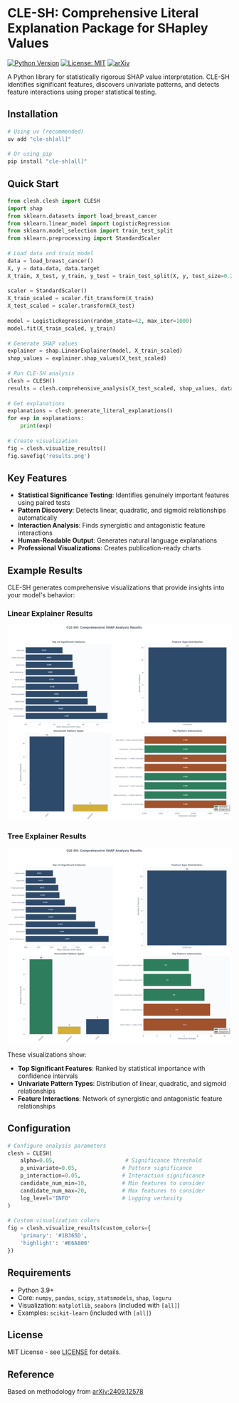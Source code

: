 # CLE-SH: Comprehensive Literal Explanation Package for SHapley Values

[![Python Version](https://img.shields.io/badge/python-3.9%2B-blue.svg)](https://www.python.org/downloads/)
[![License: MIT](https://img.shields.io/badge/License-MIT-yellow.svg)](https://opensource.org/licenses/MIT)
[![arXiv](https://img.shields.io/badge/arXiv-2409.12578-b31b1b.svg)](https://arxiv.org/abs/2409.12578)

A Python library for statistically rigorous SHAP value interpretation. CLE-SH identifies significant features, discovers univariate patterns, and detects feature interactions using proper statistical testing.

## Installation

```bash
# Using uv (recommended)
uv add "cle-sh[all]"

# Or using pip
pip install "cle-sh[all]"
```

## Quick Start

```python
from clesh.clesh import CLESH
import shap
from sklearn.datasets import load_breast_cancer
from sklearn.linear_model import LogisticRegression
from sklearn.model_selection import train_test_split
from sklearn.preprocessing import StandardScaler

# Load data and train model
data = load_breast_cancer()
X, y = data.data, data.target
X_train, X_test, y_train, y_test = train_test_split(X, y, test_size=0.2, random_state=42)

scaler = StandardScaler()
X_train_scaled = scaler.fit_transform(X_train)
X_test_scaled = scaler.transform(X_test)

model = LogisticRegression(random_state=42, max_iter=1000)
model.fit(X_train_scaled, y_train)

# Generate SHAP values
explainer = shap.LinearExplainer(model, X_train_scaled)
shap_values = explainer.shap_values(X_test_scaled)

# Run CLE-SH analysis
clesh = CLESH()
results = clesh.comprehensive_analysis(X_test_scaled, shap_values, data.feature_names)

# Get explanations
explanations = clesh.generate_literal_explanations()
for exp in explanations:
    print(exp)

# Create visualization
fig = clesh.visualize_results()
fig.savefig('results.png')
```

## Key Features

- **Statistical Significance Testing**: Identifies genuinely important features using paired tests
- **Pattern Discovery**: Detects linear, quadratic, and sigmoid relationships automatically
- **Interaction Analysis**: Finds synergistic and antagonistic feature interactions
- **Human-Readable Output**: Generates natural language explanations
- **Professional Visualizations**: Creates publication-ready charts

## Example Results

CLE-SH generates comprehensive visualizations that provide insights into your model's behavior:

### Linear Explainer Results
![CLE-SH Analysis Results](docs/clesh_analysis_results.png)

### Tree Explainer Results
![CLE-SH Tree Explainer Results](docs/clesh_tree_explainer_results.png)

These visualizations show:
- **Top Significant Features**: Ranked by statistical importance with confidence intervals
- **Univariate Pattern Types**: Distribution of linear, quadratic, and sigmoid relationships
- **Feature Interactions**: Network of synergistic and antagonistic feature relationships

## Configuration

```python
# Configure analysis parameters
clesh = CLESH(
    alpha=0.05,                      # Significance threshold
    p_univariate=0.05,              # Pattern significance
    p_interaction=0.05,             # Interaction significance
    candidate_num_min=10,           # Min features to consider
    candidate_num_max=20,           # Max features to consider
    log_level="INFO"                # Logging verbosity
)

# Custom visualization colors
fig = clesh.visualize_results(custom_colors={
    'primary': '#1B365D',
    'highlight': '#E6A800'
})
```

## Requirements

- Python 3.9+
- Core: `numpy`, `pandas`, `scipy`, `statsmodels`, `shap`, `loguru`
- Visualization: `matplotlib`, `seaborn` (included with `[all]`)
- Examples: `scikit-learn` (included with `[all]`)

## License

MIT License - see [LICENSE](LICENSE) for details.

## Reference

Based on methodology from [arXiv:2409.12578](https://arxiv.org/abs/2409.12578)
